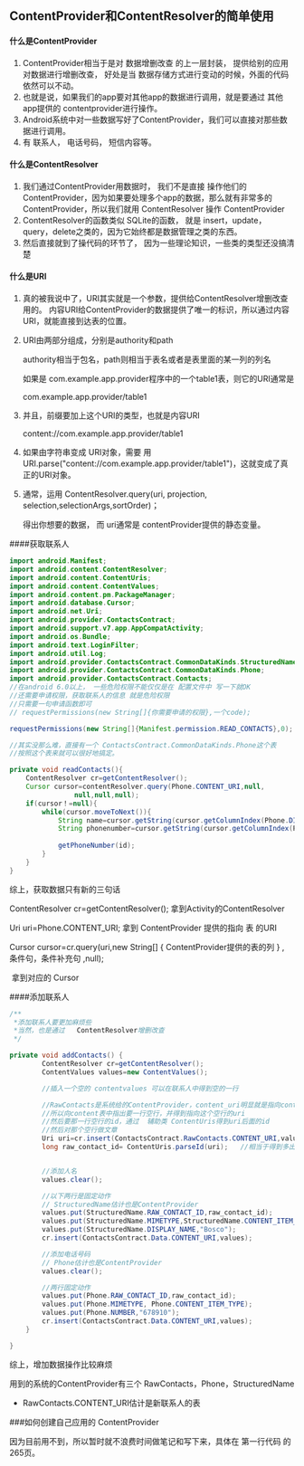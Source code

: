 ## ContentProvider和ContentResolver的简单使用



#### 什么是ContentProvider

1. ContentProvider相当于是对 数据增删改查 的上一层封装， 提供给别的应用对数据进行增删改查， 好处是当 数据存储方式进行变动的时候，外面的代码依然可以不动。
2. 也就是说，如果我们的app要对其他app的数据进行调用，就是要通过 其他app提供的 contentprovider进行操作。
3. Android系统中对一些数据写好了ContentProvider，我们可以直接对那些数据进行调用。
4. 有 联系人， 电话号码， 短信内容等。



#### 什么是ContentResolver

1. 我们通过ContentProvider用数据时， 我们不是直接 操作他们的ContentProvider，因为如果要处理多个app的数据，那么就有非常多的ContentProvider，所以我们就用  ContentResolver 操作 ContentProvider
2. ContentResolver的函数类似 SQLite的函数， 就是  insert，update， query，delete之类的，因为它始终都是数据管理之类的东西。
3. 然后直接就到了操代码的环节了，  因为一些理论知识，一些类的类型还没搞清楚



#### 什么是URI

1. 真的被我说中了，URI其实就是一个参数，提供给ContentResolver增删改查用的。 内容URI给ContentProvider的数据提供了唯一的标识，所以通过内容URI，就能直接到达表的位置。

2. URI由两部分组成，分别是authority和path

   authority相当于包名，path则相当于表名或者是表里面的某一列的列名

   如果是  com.example.app.provider程序中的一个table1表，则它的URI通常是

   com.example.app.provider/table1

3. 并且，前缀要加上这个URI的类型，也就是内容URI

   content://com.example.app.provider/table1

4. 如果由字符串变成 URI对象，需要   用   URI.parse("content://com.example.app.provider/table1")，这就变成了真正的URI对象。

5. 通常，运用   ContentResolver.query(uri, projection, selection,selectionArgs,sortOrder)；

   得出你想要的数据， 而 uri通常是  contentProvider提供的静态变量。





####获取联系人

```java
import android.Manifest;
import android.content.ContentResolver;
import android.content.ContentUris;
import android.content.ContentValues;
import android.content.pm.PackageManager;
import android.database.Cursor;
import android.net.Uri;
import android.provider.ContactsContract;
import android.support.v7.app.AppCompatActivity;
import android.os.Bundle;
import android.text.LoginFilter;
import android.util.Log;
import android.provider.ContactsContract.CommonDataKinds.StructuredName;
import android.provider.ContactsContract.CommonDataKinds.Phone;
import android.provider.ContactsContract.Contacts;
//在android 6.0以上， 一些危险权限不能仅仅是在 配置文件中 写一下就OK
//还需要申请权限，获取联系人的信息 就是危险权限
//只需要一句申请函数即可
// requestPermissions(new String[]{你需要申请的权限},一个code);

requestPermissions(new String[]{Manifest.permission.READ_CONTACTS},0);
```





```java
//其实没那么难，直接有一个 ContactsContract.CommonDataKinds.Phone这个表
//按照这个表来就可以很好地搞定。

private void readContacts(){
	ContentResolver cr=getContentResolver();
    Cursor cursor=contentResolver.query(Phone.CONTENT_URI,null,
                null,null,null);
    if(cursor！=null){
        while(cursor.moveToNext()){
            String name=cursor.getString(cursor.getColumnIndex(Phone.DISPLAY_NAME));
            String phonenumber=cursor.getString(cursor.getColumnIndex(Phone.NUMBER));
            
            getPhoneNumber(id);
        }    
	}
}
```







综上，获取数据只有新的三句话

ContentResolver cr=getContentResolver();    拿到Activity的ContentResolver

Uri uri=Phone.CONTENT_URI;			      拿到 ContentProvider 提供的指向 表 的URI

Cursor cursor=cr.query(uri,new String[] { ContentProvider提供的表的列 } , 条件句，条件补充句 ,null);  

​									     拿到对应的  Cursor







####添加联系人

```java
/**
 *添加联系人要更加麻烦些
 *当然，也是通过   ContentResolver增删改查
 */

private void addContacts() {
        ContentResolver cr=getContentResolver();
        ContentValues values=new ContentValues();

        //插入一个空的 contentvalues 可以在联系人中得到空的一行

        //RawContacts是系统给的ContentProvider，content_uri明显就是指向content表的uri
        //所以向content表中指出要一行空行，并得到指向这个空行的uri
        //然后要那一行空行的id，通过  辅助类 ContentUris得到uri后面的id
        //然后对那个空行做文章
        Uri uri=cr.insert(ContactsContract.RawContacts.CONTENT_URI,values);
        long raw_contact_id= ContentUris.parseId(uri);   //相当于得到多出来那一行的id


        //添加人名
        values.clear();

        //以下两行是固定动作
        // StructuredName估计也是ContentProvider
        values.put(StructuredName.RAW_CONTACT_ID,raw_contact_id);
        values.put(StructuredName.MIMETYPE,StructuredName.CONTENT_ITEM_TYPE);
        values.put(StructuredName.DISPLAY_NAME,"Bosco");
        cr.insert(ContactsContract.Data.CONTENT_URI,values);

        //添加电话号码
        // Phone估计也是ContentProvider
        values.clear();

        //两行固定动作
        values.put(Phone.RAW_CONTACT_ID,raw_contact_id);
        values.put(Phone.MIMETYPE, Phone.CONTENT_ITEM_TYPE);
        values.put(Phone.NUMBER,"678910");
        cr.insert(ContactsContract.Data.CONTENT_URI,values);
    }

}
```



综上，增加数据操作比较麻烦

用到的系统的ContentProvider有三个   RawContacts，Phone，StructuredName

* RawContacts.CONTENT_URI估计是新联系人的表






###如何创建自己应用的 ContentProvider

因为目前用不到，所以暂时就不浪费时间做笔记和写下来，具体在  第一行代码 的 265页。



